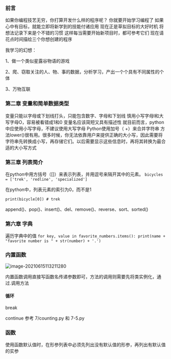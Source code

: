 ### 前言

如果你编程技艺无穷，你打算开发什么样的程序呢？
你就要开始学习编程了
如果心中有目标，就能立即将新学到的技能付诸应用
现在正是草拟目标的大好时机
将想法记录下来是个不错的习惯
这样每当需要开始新项目时，都可参考它们
现在请花点时间描绘三个你想创建的程序

我学习的幻想：

1、做一个类似星露谷物语的游戏

2、爬、窃取关注的人、物、事的数据，分析学习，产出一个个具有不同属性的个体

3、万物互联

### 第二章 变量和简单数据类型
变量只能以字母或下划线打头，只能包含数字、字母和下划线
慎用小写字母l和大写字母O，容易被看错成1和0
变量名应该简短又具有描述性
就目前而言，python中应使用小写字母，不建议使用大写字母
Python使用加号（ +）来合并字符串
方法lower()很有用。很多时候，你无法依靠用户来提供正确的大小写，因此需要将字符串先转换成小写，再存储它们。以后需要显示这些信息时，再将其转换为最合适的大小写方式

### 第三章 列表简介
在python中用方括号（[]）来表示列表，并用逗号来隔开其中的元素。
`bicycles = ['trek', 'redline', 'specialized']`

在python中，列表元素的索引为0，而不是1

`print(bicycle[0]) # trek`

append()、pop()、insert()、del、remove()、reverse、sort、sorted() 
### 第六章 字典
遍历字典中的值
`for key, value in favorite_numbers.items():
    print(name + "favorite number is " + str(number) + '.')`

### 内置函数

![image-20210615113211280](C:\Users\klci\AppData\Roaming\Typora\typora-user-images\image-20210615113211280.png)

内置函数调用直接写函数名传递参数即可，方法的调用则需要先将类实例化，通过.调用方法

#### 循环

break

continue  参考 7/counting.py 和 7-5.py

### 函数

使用函数默认值时，在形参列表中必须先列出没有默认值的形参，再列出有默认值的实参



